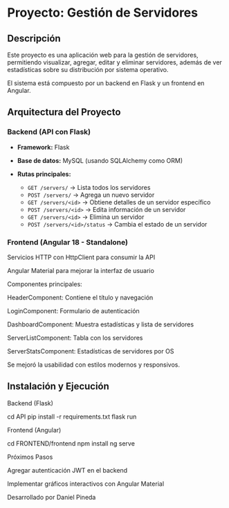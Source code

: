# Proyecto: Gestión de Servidores

## Descripción

Este proyecto es una aplicación web para la gestión de servidores, permitiendo visualizar, agregar, editar y eliminar servidores, además de ver estadísticas sobre su distribución por sistema operativo.

El sistema está compuesto por un backend en Flask y un frontend en Angular.

## Arquitectura del Proyecto

### Backend (API con Flask)

- **Framework:** Flask
- **Base de datos:** MySQL (usando SQLAlchemy como ORM)
- **Rutas principales:**

  - `GET /servers/` → Lista todos los servidores
  - `POST /servers/` → Agrega un nuevo servidor
  - `GET /servers/<id>` → Obtiene detalles de un servidor específico
  - `POST /servers/<id>` → Edita información de un servidor
  - `GET /servers/<id>` → Elimina un servidor
  - `POST /servers/<id>/status` → Cambia el estado de un servidor


### Frontend (Angular 18 - Standalone)

Servicios HTTP con HttpClient para consumir la API

Angular Material para mejorar la interfaz de usuario

Componentes principales:

HeaderComponent: Contiene el título y navegación

LoginComponent: Formulario de autenticación

DashboardComponent: Muestra estadísticas y lista de servidores

ServerListComponent: Tabla con los servidores

ServerStatsComponent: Estadísticas de servidores por OS

Se mejoró la usabilidad con estilos modernos y responsivos.

## Instalación y Ejecución

Backend (Flask)

cd API
pip install -r requirements.txt
flask run

Frontend (Angular)

cd FRONTEND/frontend
npm install
ng serve

Próximos Pasos

Agregar autenticación JWT en el backend

Implementar gráficos interactivos con Angular Material

 Desarrollado por Daniel Pineda
